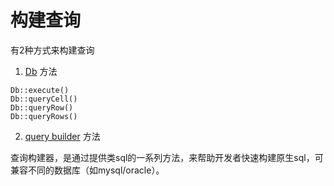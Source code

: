 # 构建查询

有2种方式来构建查询

1. [Db](db) 方法

```
Db::execute()
Db::queryCell()
Db::queryRow()
Db::queryRows()
```

2. [query builder](query_builder) 方法

查询构建器，是通过提供类sql的一系列方法，来帮助开发者快速构建原生sql，可兼容不同的数据库（如mysql/oracle）。

